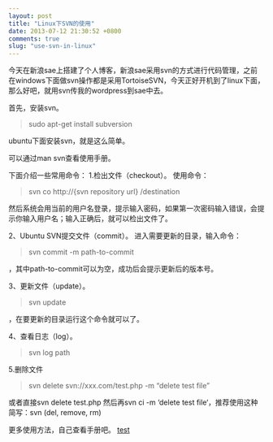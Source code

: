 ```yaml
---
layout: post
title: "Linux下SVN的使用"
date: 2013-07-12 21:30:52 +0800
comments: true
slug: "use-svn-in-linux"
---
```


今天在新浪sae上搭建了个人博客，新浪sae采用svn的方式进行代码管理，之前在windows下面做svn操作都是采用TortoiseSVN，今天正好开机到了linux下面，那么好吧，就用svn传我的wordpress到sae中去。
<!--more-->
首先，安装svn。

> sudo apt-get install subversion

ubuntu下面安装svn，就是这么简单。

可以通过man svn查看使用手册。

下面介绍一些常用命令：
1.检出文件（checkout）。
使用命令：
> svn co http://{svn repository url} /destination 

然后系统会用当前的用户名登录，提示输入密码，如果第一次密码输入错误，会提示你输入用户名；输入正确后，就可以检出文件了。

2、Ubuntu SVN提交文件（commit）。
进入需要更新的目录，输入命令：

> svn commit -m path-to-commit

，其中path-to-commit可以为空，成功后会提示更新后的版本号。

3、更新文件（update）。

> svn update

，在要更新的目录运行这个命令就可以了。

4、查看日志（log）。

> svn log path

5.删除文件

> svn delete svn://xxx.com/test.php -m “delete test file”

或者直接svn delete test.php 然后再svn ci -m ‘delete test file‘，推荐使用这种简写：svn (del, remove, rm)

更多使用方法，自己查看手册吧。
[test](wello://app.wellowallet.com/home)
